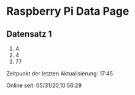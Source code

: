 
# Raspberry Pi Data Page
## Datensatz 1
1. 4
2. 4
3. 77

Zeitpunkt der letzten Aktualisierung: 17:45

Online seit: 05/31/20,10:56:29
    